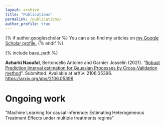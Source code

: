 ```yaml
---
layout: archive
title: "Publications"
permalink: /publications/
author_profile: true
---
```


{% if author.googlescholar %}
  You can also find my articles on <u><a href="{{author.googlescholar}}">my Google Scholar profile</a>.</u>
{% endif %}

{% include base_path %}


**Acharki Naoufal**, Bertoncello Antoine and Garnier Josselin (2021). “[Robust Prediction Interval estimation for Gaussian Processes by Cross-Validation method](https://arxiv.org/abs/2106.05396)”. Submitted. Available at arXiv: 2106.05396. https://arxiv.org/abs/2106.05396

# Ongoing work

"Machine Learning for causal inference: Estimating Heterogeneous Treatment Effects under multiple treatments regime"

